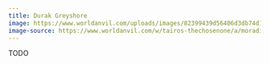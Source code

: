```yaml
---
title: Durak Greyshore
image: https://www.worldanvil.com/uploads/images/82399439d56406d3db74d141aaf95b9a.jpg 
image-source: https://www.worldanvil.com/w/tairos-thechosenone/a/moradin-the-forge-father-of-tairos-article
---
```


TODO
